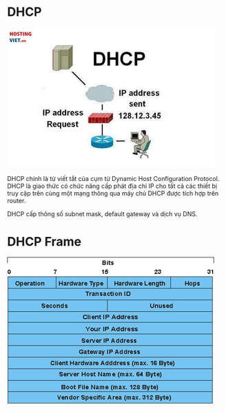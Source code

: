 # DHCP

![image info](./Image/dhcp.png)

DHCP chính là từ viết tắt của cụm từ Dynamic Host Configuration Protocol. DHCP là giao thức có chức năng cấp phát địa chỉ IP cho tất cả các thiết bị truy cập trên cùng một mạng thông qua máy chủ DHCP được tích hợp trên router. 

DHCP cấp thông số subnet mask, default gateway và dịch vụ DNS.

# DHCP Frame
![image info](./Image/dhcp_frame.png)